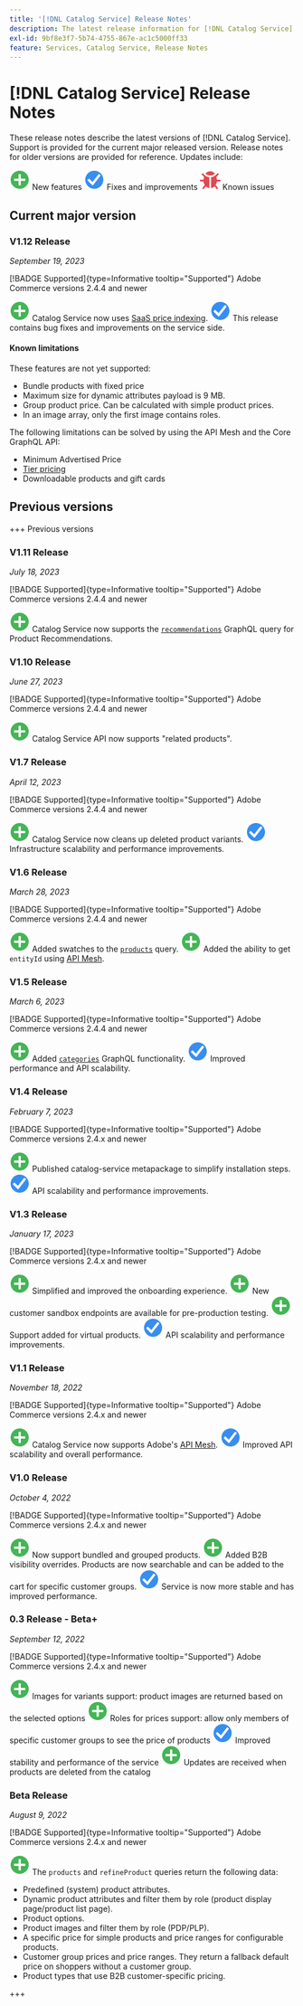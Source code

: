 ```yaml
---
title: '[!DNL Catalog Service] Release Notes'
description: The latest release information for [!DNL Catalog Service] for Adobe Commerce.
exl-id: 9bf8e3f7-5b74-4755-867e-ac1c5000ff33
feature: Services, Catalog Service, Release Notes
---
```

# [!DNL Catalog Service] Release Notes

These release notes describe the latest versions of [!DNL Catalog Service].
Support is provided for the current major released version. Release notes for older versions are provided for reference.
Updates include:

![New](../assets/new.svg) New features
![Fix](../assets/fix.svg) Fixes and improvements
![Bug](../assets/bug.svg) Known issues

## Current major version

### V1.12 Release

_September 19, 2023_

[!BADGE Supported]{type=Informative tooltip="Supported"} Adobe Commerce versions 2.4.4 and newer

![New](../assets/new.svg) Catalog Service now uses [SaaS price indexing](../price-index/index.md).
![Fix](../assets/fix.svg) This release contains bug fixes and improvements on the service side.

#### Known limitations

These features are not yet supported:

* Bundle products with fixed price
* Maximum size for dynamic attributes payload is 9 MB.
* Group product price. Can be calculated with simple product prices.
* In an image array, only the first image contains roles.

The following limitations can be solved by using the API Mesh and the Core GraphQL API:

* Minimum Advertised Price
* [Tier pricing](mesh.md)
* Downloadable products and gift cards

## Previous versions

+++ Previous versions

### V1.11 Release

_July 18, 2023_

[!BADGE Supported]{type=Informative tooltip="Supported"} Adobe Commerce versions 2.4.4 and newer

![New](../assets/new.svg) Catalog Service now supports the [`recommendations`](https://developer.adobe.com/commerce/webapi/graphql/schema/product-recommendations/queries/recommendations/) GraphQL query for Product Recommendations.

### V1.10 Release

_June 27, 2023_

[!BADGE Supported]{type=Informative tooltip="Supported"} Adobe Commerce versions 2.4.4 and newer

![New](../assets/new.svg) Catalog Service API now supports "related products".

### V1.7 Release

_April 12, 2023_

[!BADGE Supported]{type=Informative tooltip="Supported"} Adobe Commerce versions 2.4.4 and newer

![New](../assets/new.svg) Catalog Service now cleans up deleted product variants.
![Fix](../assets/fix.svg) Infrastructure scalability and performance improvements.

### V1.6 Release

_March 28, 2023_

[!BADGE Supported]{type=Informative tooltip="Supported"} Adobe Commerce versions 2.4.4 and newer

![New](../assets/new.svg) Added swatches to the [`products`](https://developer.adobe.com/commerce/webapi/graphql/schema/catalog-service/queries/products/) query.
![New](../assets/new.svg) Added the ability to get `entityId` using [API Mesh](mesh.md).

### V1.5 Release

_March 6, 2023_

[!BADGE Supported]{type=Informative tooltip="Supported"} Adobe Commerce versions 2.4.4 and newer

![New](../assets/new.svg) Added [`categories`](https://developer.adobe.com/commerce/webapi/graphql/schema/catalog-service/queries/categories/) GraphQL functionality.
![Fix](../assets/fix.svg) Improved performance and API scalability.

### V1.4 Release

_February 7, 2023_

[!BADGE Supported]{type=Informative tooltip="Supported"} Adobe Commerce versions 2.4.x and newer

![New](../assets/new.svg) Published catalog-service metapackage to simplify installation steps.
![Fix](../assets/fix.svg) API scalability and performance improvements.

### V1.3 Release

_January 17, 2023_

[!BADGE Supported]{type=Informative tooltip="Supported"} Adobe Commerce versions 2.4.x and newer

![New](../assets/new.svg) Simplified and improved the onboarding experience.
![New](../assets/new.svg) New customer sandbox endpoints are available for pre-production testing.
![New](../assets/new.svg) Support added for virtual products.
![Fix](../assets/fix.svg) API scalability and performance improvements.

### V1.1 Release

_November 18, 2022_

[!BADGE Supported]{type=Informative tooltip="Supported"} Adobe Commerce versions 2.4.x and newer

![New](../assets/new.svg) Catalog Service now supports Adobe's [API Mesh](https://developer.adobe.com/graphql-mesh-gateway/).
![Fix](../assets/fix.svg) Improved API scalability and overall performance.

### V1.0 Release

_October 4, 2022_

[!BADGE Supported]{type=Informative tooltip="Supported"} Adobe Commerce versions 2.4.x and newer

![New](../assets/new.svg) Now support bundled and grouped products.
![New](../assets/new.svg) Added B2B visibility overrides. Products are now searchable and can be added to the cart for specific customer groups.
![Fix](../assets/fix.svg) Service is now more stable and has improved performance.

### 0.3 Release - Beta+

_September 12, 2022_

[!BADGE Supported]{type=Informative tooltip="Supported"} Adobe Commerce versions 2.4.x and newer

![New](../assets/new.svg) Images for variants support: product images are returned based on the selected options
![New](../assets/new.svg) Roles for prices support: allow only members of specific customer groups to see the price of products
![Fix](../assets/fix.svg) Improved stability and performance of the service
![New](../assets/new.svg) Updates are received when products are deleted from the catalog 

### Beta Release

_August 9, 2022_

[!BADGE Supported]{type=Informative tooltip="Supported"} Adobe Commerce versions 2.4.x and newer

![New](../assets/new.svg) The `products` and `refineProduct` queries return the following data:

* Predefined (system) product attributes.
* Dynamic product attributes and filter them by role (product display page/product list page).
* Product options.
* Product images and filter them by role (PDP/PLP).
* A specific price for simple products and price ranges for configurable products.
* Customer group prices and price ranges. They return a fallback default price on shoppers without a customer group.
* Product types that use B2B customer-specific pricing.

+++
